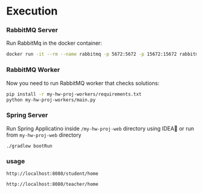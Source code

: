 # Execution 

### RabbitMQ Server
Run RabbitMq in the docker container:
```bash
docker run -it --rm --name rabbitmq -p 5672:5672 -p 15672:15672 rabbitmq:3.10-management
```

### RabbitMQ Worker
Now you need to run RabbitMQ worker that checks solutions:
```bash
pip install -r my-hw-proj-workers/requirements.txt 
python my-hw-proj-workers/main.py 
```

### Spring Server
Run Spring Applicatino inside `/my-hw-proj-web` directory using IDEA💁 or run from `my-hw-proj-web` directory
```shell
./gradlew bootRun
```

### usage
```http://localhost:8080/student/home```  

```http://localhost:8080/teacher/home```
